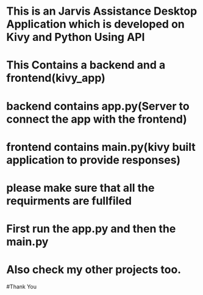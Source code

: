 # This is an Jarvis Assistance Desktop Application which is developed on Kivy and Python Using API
# This Contains a backend and a frontend(kivy_app)
# backend contains app.py(Server to connect the app with the frontend)
# frontend contains main.py(kivy built application to provide responses)
# please make sure that all the requirments are fullfiled
# First run the app.py and then the main.py



# Also check my other projects too.
#Thank You
